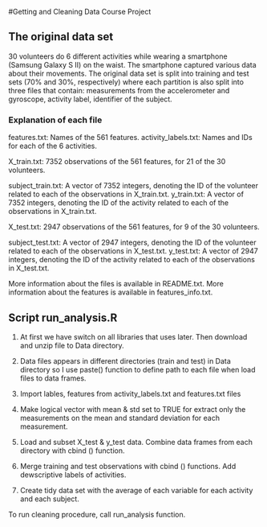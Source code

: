 #Getting and Cleaning Data Course Project

## The original data set
30 volunteers do 6 different activities while wearing a smartphone (Samsung Galaxy S II) on the waist. The smartphone captured various data about their movements.
The original data set is split into training and test sets (70% and 30%, respectively) where each partition is also split into three files that contain: measurements from the accelerometer and gyroscope, activity label, identifier of the subject.

### Explanation of each file

features.txt: Names of the 561 features.
activity_labels.txt: Names and IDs for each of the 6 activities.

X_train.txt: 7352 observations of the 561 features, for 21 of the 30 volunteers.

subject_train.txt: A vector of 7352 integers, denoting the ID of the volunteer related to each of the observations in X_train.txt.
y_train.txt: A vector of 7352 integers, denoting the ID of the activity related to each of the observations in X_train.txt.

X_test.txt: 2947 observations of the 561 features, for 9 of the 30 volunteers.

subject_test.txt: A vector of 2947 integers, denoting the ID of the volunteer related to each of the observations in X_test.txt.
y_test.txt: A vector of 2947 integers, denoting the ID of the activity related to each of the observations in X_test.txt.

More information about the files is available in README.txt. More information about the features is available in features_info.txt.

## Script run_analysis.R

1. At first we have switch on all libraries that uses later. Then download and unzip file to Data directory. 

2. Data files appears in different directories (train and test) in Data directory so I use paste() function to define path to each file when load files to data frames. 

3. Import lables, features from activity_labels.txt and features.txt files 

4. Make logical vector with mean & std set to TRUE for extract only the measurements on the mean and standard deviation for each measurement.

5. Load and subset X_test & y_test data. Combine data frames from each directory with cbind () function.

6. Merge training and test observations with cbind () functions. Add dewscriptive labels of activities.

7. Create tidy data set with the average of each variable for each activity and each subject.

To run cleaning procedure, call run_analysis function.